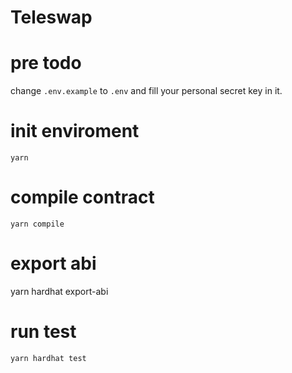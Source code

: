 # Teleswap

# pre todo
change `.env.example` to `.env` and fill your personal secret key in it.
# init enviroment 
`yarn`
# compile contract
`yarn compile`
# export abi
yarn hardhat export-abi
# run test
`yarn hardhat test`
